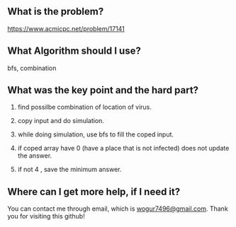 ## What is the problem?

<https://www.acmicpc.net/problem/17141>

## What Algorithm should I use?

bfs, combination

## What was the key point and the hard part?

1. find possilbe combination of location of virus.

2. copy input and do simulation.

3. while doing simulation, use bfs to fill the coped input.

4. if coped array have 0 (have a place that is not infected) does not update the answer.

5. if not 4 , save the minimum answer.

## Where can I get more help, if I need it?

You can contact me through email, which is wogur7496@gmail.com.
Thank you for visiting this github!

